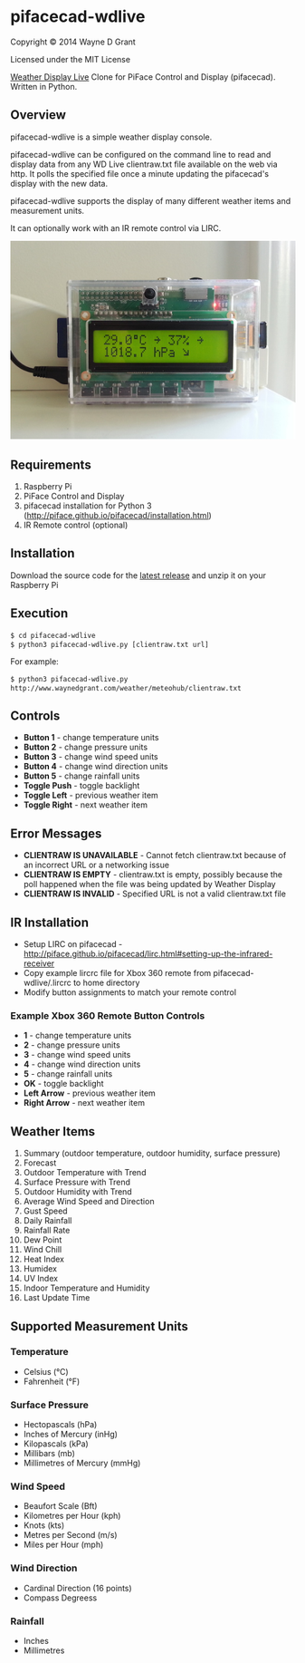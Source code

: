 # pifacecad-wdlive

Copyright © 2014 Wayne D Grant

Licensed under the MIT License

[Weather Display Live](http://www.weather-display.com/wdlive.php) Clone for PiFace Control and Display (pifacecad). Written in Python.

## Overview

pifacecad-wdlive is a simple weather display console.

pifacecad-wdlive can be configured on the command line to read and display data from any
WD Live clientraw.txt file available on the web via http.
It polls the specified file once a minute updating the pifacecad's display with the new data.

pifacecad-wdlive supports the display of many different weather items and measurement units.

It can optionally work with an IR remote control via LIRC.

![alt tag](pifacecad-wdlive.jpg)

## Requirements

1. Raspberry Pi
2. PiFace Control and Display
3. pifacecad installation for Python 3 (http://piface.github.io/pifacecad/installation.html)
4. IR Remote control (optional)

## Installation

Download the source code for the [latest release](https://github.com/waynedgrant/pifacecad-wdlive/releases) and unzip it on your Raspberry Pi

## Execution

```
$ cd pifacecad-wdlive
$ python3 pifacecad-wdlive.py [clientraw.txt url]
```

For example:

```
$ python3 pifacecad-wdlive.py http://www.waynedgrant.com/weather/meteohub/clientraw.txt
```

## Controls

* **Button 1** - change temperature units
* **Button 2** - change pressure units
* **Button 3** - change wind speed units
* **Button 4** - change wind direction units
* **Button 5** - change rainfall units
* **Toggle Push** - toggle backlight
* **Toggle Left** - previous weather item
* **Toggle Right** - next weather item

## Error Messages

* **CLIENTRAW IS UNAVAILABLE** - Cannot fetch clientraw.txt because of an incorrect URL or a networking issue
* **CLIENTRAW IS EMPTY** - clientraw.txt is empty, possibly because the poll happened when the file was being updated by Weather Display
* **CLIENTRAW IS INVALID** - Specified URL is not a valid clientraw.txt file

## IR Installation

* Setup LIRC on pifacecad - http://piface.github.io/pifacecad/lirc.html#setting-up-the-infrared-receiver
* Copy example lircrc file for Xbox 360 remote from pifacecad-wdlive/.lircrc to home directory
* Modify button assignments to match your remote control

### Example Xbox 360 Remote Button Controls

* **1** - change temperature units
* **2** - change pressure units
* **3** - change wind speed units
* **4** - change wind direction units
* **5** - change rainfall units
* **OK** - toggle backlight
* **Left Arrow** - previous weather item
* **Right Arrow** - next weather item

## Weather Items

1. Summary (outdoor temperature, outdoor humidity, surface pressure)
2. Forecast
3. Outdoor Temperature with Trend
4. Surface Pressure with Trend
5. Outdoor Humidity with Trend
6. Average Wind Speed and Direction
7. Gust Speed
8. Daily Rainfall
9. Rainfall Rate
10. Dew Point
11. Wind Chill
12. Heat Index
13. Humidex
14. UV Index
15. Indoor Temperature and Humidity
16. Last Update Time

## Supported Measurement Units

### Temperature

* Celsius (°C)
* Fahrenheit (°F)

### Surface Pressure

* Hectopascals (hPa)
* Inches of Mercury (inHg)
* Kilopascals (kPa)
* Millibars (mb)
* Millimetres of Mercury (mmHg)

### Wind Speed

* Beaufort Scale (Bft)
* Kilometres per Hour (kph)
* Knots (kts)
* Metres per Second (m/s)
* Miles per Hour (mph)

### Wind Direction

* Cardinal Direction (16 points)
* Compass Degreess

### Rainfall

* Inches
* Millimetres
